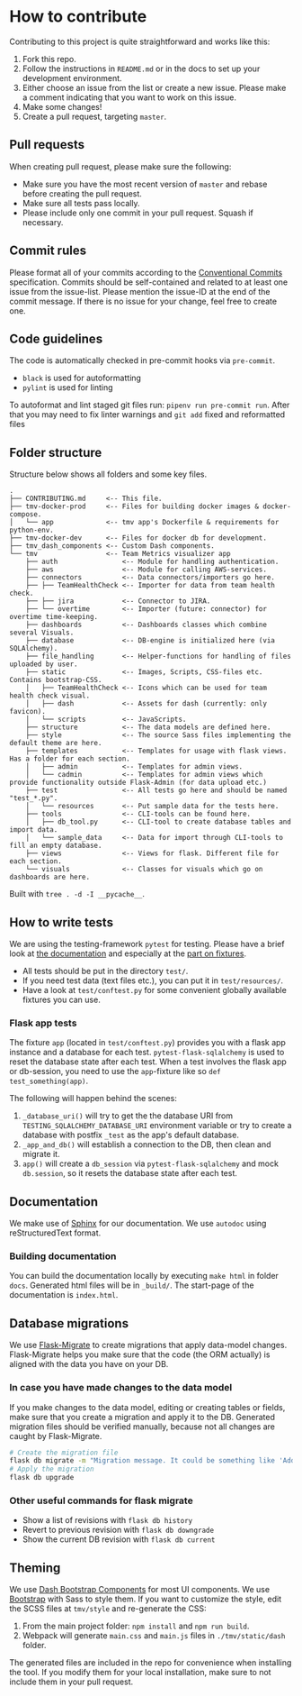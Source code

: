 # How to contribute

Contributing to this project is quite straightforward and works like this:

1. Fork this repo.
1. Follow the instructions in `README.md` or in the docs to set up your development environment.
1. Either choose an issue from the list or create a new issue. Please make a comment indicating that you want to work on this issue.
1. Make some changes!
1. Create a pull request, targeting `master`.

## Pull requests

When creating pull request, please make sure the following:

- Make sure you have the most recent version of `master` and rebase before creating the pull request.
- Make sure all tests pass locally.
- Please include only one commit in your pull request. Squash if necessary.

## Commit rules

Please format all of your commits according to the [Conventional Commits](https://www.conventionalcommits.org/) specification. Commits should be self-contained and related to at least one issue from the issue-list. Please mention the issue-ID at the end of the commit message. If there is no issue for your change, feel free to create one.

## Code guidelines

The code is automatically checked in pre-commit hooks via `pre-commit`.

- `black` is used for autoformatting
- `pylint` is used for linting

To autoformat and lint staged git files run: `pipenv run pre-commit run`. After that you may need to fix linter warnings and `git add` fixed and reformatted files

## Folder structure

Structure below shows all folders and some key files.

```
.
├── CONTRIBUTING.md     <-- This file.
├── tmv-docker-prod     <-- Files for building docker images & docker-compose.
│   └── app             <-- tmv app's Dockerfile & requirements for python-env.
├── tmv-docker-dev      <-- Files for docker db for development.
├── tmv_dash_components <-- Custom Dash components.
└── tmv                 <-- Team Metrics visualizer app
    ├── auth                <-- Module for handling authentication.
    ├── aws                 <-- Module for calling AWS-services.
    ├── connectors          <-- Data connectors/importers go here.
    ├── ├── TeamHealthCheck <-- Importer for data from team health check.
    ├── ├── jira            <-- Connector to JIRA.
    ├── └── overtime        <-- Importer (future: connector) for overtime time-keeping.
    ├── dashboards          <-- Dashboards classes which combine several Visuals.
    ├── database            <-- DB-engine is initialized here (via SQLAlchemy).
    ├── file_handling       <-- Helper-functions for handling of files uploaded by user.
    ├── static              <-- Images, Scripts, CSS-files etc. Contains bootstrap-CSS.
    │   ├── TeamHealthCheck <-- Icons which can be used for team health check visual.
    │   ├── dash            <-- Assets for dash (currently: only favicon).
    │   └── scripts         <-- JavaScripts.
    ├── structure           <-- The data models are defined here.
    ├── style               <-- The source Sass files implementing the default theme are here.
    ├── templates           <-- Templates for usage with flask views. Has a folder for each section.
    │   ├── admin           <-- Templates for admin views.
    │   └── cadmin          <-- Templates for admin views which provide functionality outside Flask-Admin (for data upload etc.)
    ├── test                <-- All tests go here and should be named "test_*.py".
    │   └── resources       <-- Put sample data for the tests here.
    ├── tools               <-- CLI-tools can be found here.
    │   ├── db_tool.py      <-- CLI-tool to create database tables and import data.
    │   └── sample_data     <-- Data for import through CLI-tools to fill an empty database.
    ├── views               <-- Views for flask. Different file for each section.
    └── visuals             <-- Classes for visuals which go on dashboards are here.
```

Built with `tree . -d -I __pycache__`.

## How to write tests

We are using the testing-framework `pytest` for testing. Please have a brief look at [the documentation](https://docs.pytest.org/en/latest/) and especially at the [part on fixtures](https://docs.pytest.org/en/latest/fixture.html).

- All tests should be put in the directory `test/`.
- If you need test data (text files etc.), you can put it in `test/resources/`.
- Have a look at `test/conftest.py` for some convenient globally available fixtures you can use.

### Flask app tests

The fixture `app` (located in `test/conftest.py`) provides you with a flask app instance and a database for each test. `pytest-flask-sqlalchemy` is used to reset the database state after each test. When a test involves the flask app or db-session, you need to use the `app`-fixture like so `def test_something(app)`.

The following will happen behind the scenes:

1. `_database_uri()` will try to get the the database URI from `TESTING_SQLALCHEMY_DATABASE_URI` environment variable or try to create a database with postfix `_test` as the app's default database.
1. `_app_and_db()` will establish a connection to the DB, then clean and migrate it.
1. `app()` will create a `db_session` via `pytest-flask-sqlalchemy` and mock `db.session`, so it resets the database state after each test.

## Documentation

We make use of [Sphinx](https://www.sphinx-doc.org/en/master/) for our documentation. We use `autodoc` using reStructuredText format.

### Building documentation

You can build the documentation locally by executing `make html` in folder `docs`. Generated html files will be in `_build/`. The start-page of the documentation is `index.html`.

## Database migrations

We use [Flask-Migrate](https://flask-migrate.readthedocs.io/en/latest/) to create migrations that apply data-model changes. Flask-Migrate helps you make sure that the code (the ORM actually) is aligned with the data you have on your DB.

### In case you have made changes to the data model

If you make changes to the data model, editing or creating tables or fields, make sure that you create a migration and apply it to the DB. Generated migration files should be verified manually, because not all changes are caught by Flask-Migrate.

```sh
# Create the migration file
flask db migrate -m "Migration message. It could be something like 'Added name field'"
# Apply the migration
flask db upgrade
```

### Other useful commands for flask migrate

- Show a list of revisions with `flask db history`
- Revert to previous revision with `flask db downgrade`
- Show the current DB revision with `flask db current`

## Theming

We use [Dash Bootstrap Components](https://dash-bootstrap-components.opensource.faculty.ai/) for most UI components.
We use [Bootstrap](https://getbootstrap.com/) with Sass to style them.
If you want to customize the style, edit the SCSS files at `tmv/style` and re-generate the CSS:

1. From the main project folder: `npm install` and `npm run build`.
1. Webpack will generate `main.css` and `main.js` files in `./tmv/static/dash` folder.

The generated files are included in the repo for convenience when installing the tool. If you modify them for your local installation, make sure to not include them in your pull request.
